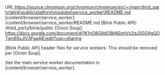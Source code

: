 URL:https://source.chromium.org/chromium/chromium/src/+/main:third_party\blink\public\platform\modules\service_worker\README.md
[content/browser/service_worker]: /content/browser/service_worker/README.md
[Blink Public API]: /third_party/blink/public
[Onion Soup]: https://docs.google.com/document/d/1K1nO8G9dO9kNSmtVz2gJ2GG9gQOTgm65sJlV3Fga4jE/edit?usp=sharing

[Blink Public API] header files for service workers. This should be removed per
[Onion Soup].

See the main service worker documentation in [content/browser/service_worker].
